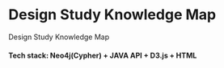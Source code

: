 # Design Study Knowledge Map
 Design Study Knowledge Map
#### Tech stack: Neo4j(Cypher) + JAVA API + D3.js + HTML
